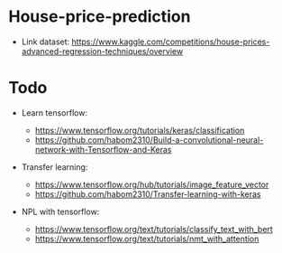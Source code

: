# House-price-prediction

- Link dataset: https://www.kaggle.com/competitions/house-prices-advanced-regression-techniques/overview

# Todo
- Learn tensorflow: 
  - https://www.tensorflow.org/tutorials/keras/classification
  - https://github.com/habom2310/Build-a-convolutional-neural-network-with-Tensorflow-and-Keras

- Transfer learning: 
  - https://www.tensorflow.org/hub/tutorials/image_feature_vector
  - https://github.com/habom2310/Transfer-learning-with-keras

- NPL with tensorflow:
  - https://www.tensorflow.org/text/tutorials/classify_text_with_bert
  - https://www.tensorflow.org/text/tutorials/nmt_with_attention
